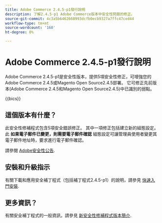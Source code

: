 ```yaml
---
title: Adobe Commerce 2.4.5-p1發行說明
description: 了解2.4.5-p1 Adobe Commerce版本中安全性問題的修正。
source-git-commit: 4c3a5b6462668993dcfb0ecb9327a7ffc47ced44
workflow-type: tm+mt
source-wordcount: '160'
ht-degree: 0%

---
```



# Adobe Commerce 2.4.5-p1發行說明

Adobe Commerce 2.4.5-p1是安全性版本，提供5項安全性修正，可增強您的Adobe Commerce 2.4.5或Magento Open Source2.4.5部署。 它可修正先前版本(Adobe Commerce 2.4.5和Magento Open Source2.4.5)中已識別的弱點。

{{bics}}

## 這個版本有什麼？

此安全性修補程式包含5項安全錯誤修正。 其中一項修正包括建立新的組態設定。 此 **如果電子郵件已變更，則需要電子郵件確認** 組態設定可讓管理員使用者變更其電子郵件地址時，要求進行電子郵件確認。 <!-- AC-6292-->

請參閱 [Adobe安全性公告](https://helpx.adobe.com/security/products/magento/apsb22-48.html).

## 安裝和升級指示

有關下載和應用安全補丁程式（包括補丁程式2.4.5-p1）的說明，請參見 [快速入門安裝](../../../installation/composer.md).

## 更多資訊？

有關安全補丁程式的一般資訊，請參見 [新安全性修補程式版本簡介](https://community.magento.com/t5/Magento-DevBlog/Introducing-the-New-Security-Patch-Release/ba-p/141287).
